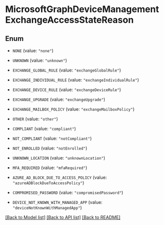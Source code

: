 # MicrosoftGraphDeviceManagementExchangeAccessStateReason

## Enum


* `NONE` (value: `"none"`)

* `UNKNOWN` (value: `"unknown"`)

* `EXCHANGE_GLOBAL_RULE` (value: `"exchangeGlobalRule"`)

* `EXCHANGE_INDIVIDUAL_RULE` (value: `"exchangeIndividualRule"`)

* `EXCHANGE_DEVICE_RULE` (value: `"exchangeDeviceRule"`)

* `EXCHANGE_UPGRADE` (value: `"exchangeUpgrade"`)

* `EXCHANGE_MAILBOX_POLICY` (value: `"exchangeMailboxPolicy"`)

* `OTHER` (value: `"other"`)

* `COMPLIANT` (value: `"compliant"`)

* `NOT_COMPLIANT` (value: `"notCompliant"`)

* `NOT_ENROLLED` (value: `"notEnrolled"`)

* `UNKNOWN_LOCATION` (value: `"unknownLocation"`)

* `MFA_REQUIRED` (value: `"mfaRequired"`)

* `AZURE_AD_BLOCK_DUE_TO_ACCESS_POLICY` (value: `"azureADBlockDueToAccessPolicy"`)

* `COMPROMISED_PASSWORD` (value: `"compromisedPassword"`)

* `DEVICE_NOT_KNOWN_WITH_MANAGED_APP` (value: `"deviceNotKnownWithManagedApp"`)


[[Back to Model list]](../README.md#documentation-for-models) [[Back to API list]](../README.md#documentation-for-api-endpoints) [[Back to README]](../README.md)


